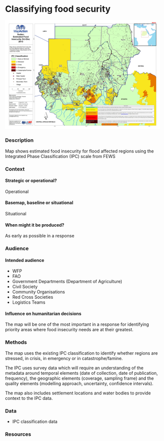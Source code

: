 # Classifying food security

![Mozambique: Cyclone Idai: Identified highly impacted areas with food drops, assessment locations, population density and flooding](../.gitbook/assets/classifying-food-security.jpeg)

### Description

Map shows estimated food insecurity for flood affected regions using the Integrated Phase Classification \(IPC\) scale from FEWS

### Context

#### Strategic or operational?

Operational

#### Basemap, baseline or situational

Situational

#### When might it be produced?

As early as possible in a response

### Audience

#### Intended audience

* WFP
* FAO
* Government Departments \(Department of Agriculture\)
* Civil Society
* Community Organisations
* Red Cross Societies
* Logistics Teams

#### Influence on humanitarian decisions

The map will be one of the most important in a response for identifying priority areas where food insecurity needs are at their greatest.

### Methods

The map uses the existing IPC classification to identify whether regions are stressed, in crisis, in emergency or in catastrophe/famine.

The IPC uses survey data which will require an understanding of the metadata around temporal elements \(date of collection, date of publication, frequency\), the geographic elements \(coverage, sampling frame\) and the quality elements \(modelling approach, uncertainty, confidence intervals\).

The map also includes settlement locations and water bodies to provide context to the IPC data.

### Data

* IPC classification data

### Resources

